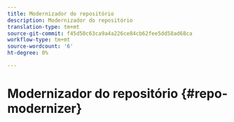 ```yaml
---
title: Modernizador do repositório
description: Modernizador do repositório
translation-type: tm+mt
source-git-commit: f45d50c63ca9a4a226ce84cb62fee5dd58ad68ca
workflow-type: tm+mt
source-wordcount: '6'
ht-degree: 0%

---
```



# Modernizador do repositório {#repo-modernizer}
